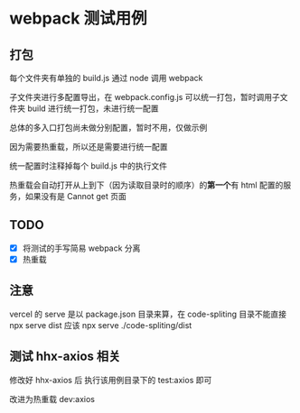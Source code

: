 # webpack 测试用例

## 打包

每个文件夹有单独的 build.js 通过 node 调用 webpack

子文件夹进行多配置导出，在 webpack.config.js 可以统一打包，暂时调用子文件夹 build 进行统一打包，未进行统一配置

总体的多入口打包尚未做分别配置，暂时不用，仅做示例

因为需要热重载，所以还是需要进行统一配置

统一配置时注释掉每个 build.js 中的执行文件

热重载会自动打开从上到下（因为读取目录时的顺序）的**第一个**有 html 配置的服务，如果没有是 Cannot get 页面

## TODO

- [x] 将测试的手写简易 webpack 分离
- [x] 热重载

## 注意

vercel 的 serve 是以 package.json 目录来算，在 code-spliting 目录不能直接 npx serve dist 应该 npx serve ./code-spliting/dist

## 测试 hhx-axios 相关

修改好 hhx-axios 后 执行该用例目录下的 test:axios 即可

改进为热重载 dev:axios
